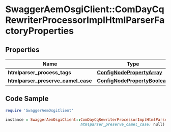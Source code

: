 # SwaggerAemOsgiClient::ComDayCqRewriterProcessorImplHtmlParserFactoryProperties

## Properties

Name | Type | Description | Notes
------------ | ------------- | ------------- | -------------
**htmlparser_process_tags** | [**ConfigNodePropertyArray**](ConfigNodePropertyArray.md) |  | [optional] 
**htmlparser_preserve_camel_case** | [**ConfigNodePropertyBoolean**](ConfigNodePropertyBoolean.md) |  | [optional] 

## Code Sample

```ruby
require 'SwaggerAemOsgiClient'

instance = SwaggerAemOsgiClient::ComDayCqRewriterProcessorImplHtmlParserFactoryProperties.new(htmlparser_process_tags: null,
                                 htmlparser_preserve_camel_case: null)
```


